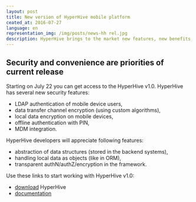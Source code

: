 ```yaml
---
layout: post
title: New version of HyperHive mobile platform
ceated_at: 2016-07-27
language: en
representation_img: /img/posts/news-hh rel.jpg 
description: HyperHive brings to the market new features, new benefits. Read more…
---
```


## Security and convenience are priorities of current release

Starting on July 22 you can get access to the HyperHive v1.0. HyperHive has several new security features:
* LDAP authentication of mobile device users,
* data transfer channel encryption (using custom algorithms),
* local data encryption on mobile devices,
* offline authentication with PIN,
* MDM integration.

HyperHive developers will appreciate following features:
* abstraction of data structures (stored in the backend systems),
* handling local data as objects (like in ORM),
* transparent authN/authZ/encryption in the framework.

Use these links to start working with HyperHive v1.0:
* [download][hh_distr] HyperHive
* [documentation][hh_doc]

[//]: #
   [hh_distr]: <https://eigenmethod.atlassian.net/wiki/display/HH10EN/2.+Download+and+install>
   [hh_doc]: <https://eigenmethod.atlassian.net/wiki>

